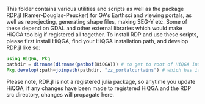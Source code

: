 This folder contains various utilities and scripts as well as the package RDP.jl (Ramer-Douglas-Peucker) for GA's Earthsci and viewing portals, as well as reprojecting, generating shape files, making SEG-Y etc. Some of these depend on GDAL and other external libraries which would make HiQGA too big if registered all together. To install RDP and use these scripts, please first install HiQGA, find your HiQGA installation path, and develop RDP.jl like so:
```julia
using HiQGA, Pkg
pathdir = dirname(dirname(pathof(HiQGA))) # to get to root of HiQGA install directory
Pkg.develop(;path=joinpath(pathdir, "zz_portalcurtains") # which has its own src directory
```
Please note, RDP.jl is not a registered julia package, so anytime you update HiQGA, if any changes have been made to registered HiQGA and the RDP src directory, changes will propagate here.